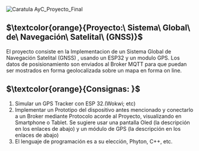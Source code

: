 ![Caratula AyC_Proyecto_Final](https://github.com/ISPC-TST-ARQUITECTURA-Y-CONECTIVIDAD/tareafinal-grupo-7/assets/46485082/60dc27f8-2741-45bc-9e96-9882a9951101)

## $\textcolor{orange}{Proyecto:\ Sistema\ Global\ de\ Navegación\ Satelital\ (GNSS)}$


El proyecto consiste en la Implementacion de  un Sistema Global de Navegación Satelital (GNSS) , usando un ESP32 y un modulo GPS. Los datos de posisionamiento son enviados al Broker MQTT para que puedan ser mostrados en forma geolocalizada sobre un mapa en forma on line.


## $\textcolor{orange}{Consignas: }$

 1) Simular un GPS Tracker con ESP 32.(Wokwi; etc)
 2) Implementar un Prototipo del dispositivo antes mencionado y conectarlo a un Broker mediante Protocolo acorde al Proyecto, visualizando en Smartphone o Tablet. Se sugiere usar una pantalla Oled (la descripción en los enlaces de abajo) y un módulo de GPS (la descripción en los enlaces de abajo)
 3) El lenguaje de programación es a su elección, Phyton, C++, etc.
